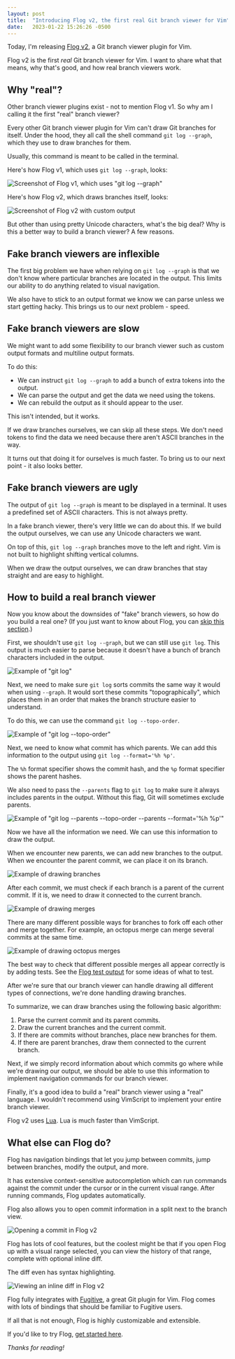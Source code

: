 ```yaml
---
layout: post
title:  "Introducing Flog v2, the first real Git branch viewer for Vim"
date:   2023-01-22 15:26:26 -0500
---
```

Today, I'm releasing [Flog v2](https://github.com/rbong/vim-flog), a Git branch viewer plugin for Vim.

Flog v2 is the first *real* Git branch viewer for Vim. I want to share what that means, why that's good, and how real branch viewers work.

## Why "real"?

Other branch viewer plugins exist - not to mention Flog v1. So why am I calling it the first "real" branch viewer?

Every other Git branch viewer plugin for Vim can't draw Git branches for itself. Under the hood, they all call the shell command `git log --graph`, which they use to draw branches for them.

Usually, this command is meant to be called in the terminal.

Here's how Flog v1, which uses `git log --graph`, looks:

![Screenshot of Flog v1, which uses "git log --graph"](/img/2023-01-22-flog-v1.png)

Here's how Flog v2, which draws branches itself, looks:

![Screenshot of Flog v2 with custom output](/img/2023-01-22-flog-v2.png)

But other than using pretty Unicode characters, what's the big deal? Why is this a better way to build a branch viewer? A few reasons.

## Fake branch viewers are inflexible

The first big problem we have when relying on `git log --graph` is that we don't know where particular branches are located in the output. This limits our ability to do anything related to visual navigation.

We also have to stick to an output format we know we can parse unless we start getting hacky. This brings us to our next problem - speed.

## Fake branch viewers are slow

We might want to add some flexibility to our branch viewer such as custom output formats and multiline output formats.

To do this:

* We can instruct `git log --graph` to add a bunch of extra tokens into the output.
* We can parse the output and get the data we need using the tokens.
* We can rebuild the output as it should appear to the user.

This isn't intended, but it works.

If we draw branches ourselves, we can skip all these steps. We don't need tokens to find the data we need because there aren't ASCII branches in the way.

It turns out that doing it for ourselves is much faster. To bring us to our next point - it also looks better.

## Fake branch viewers are ugly

The output of `git log --graph` is meant to be displayed in a terminal. It uses a predefined set of ASCII characters. This is not always pretty.

In a fake branch viewer, there's very little we can do about this. If we build the output ourselves, we can use any Unicode characters we want.

On top of this, `git log --graph` branches move to the left and right. Vim is not built to highlight shifting vertical columns.

When we draw the output ourselves, we can draw branches that stay straight and are easy to highlight.

## How to build a real branch viewer

Now you know about the downsides of "fake" branch viewers, so how do you build a real one? (If you just want to know about Flog, you can [skip this section](#what-else-can-flog-do).)

First, we shouldn't use `git log --graph`, but we can still use `git log`. This output is much easier to parse because it doesn't have a bunch of branch characters included in the output.

![Example of "git log"](/img/2023-01-22-flog-basic-example.png)

Next, we need to make sure `git log` sorts commits the same way it would when using `--graph`. It would sort these commits "topographically", which places them in an order that makes the branch structure easier to understand.

To do this, we can use the command `git log --topo-order`.

![Example of "git log --topo-order"](/img/2023-01-22-flog-topo-example.png)

Next, we need to know what commit has which parents. We can add this information to the output using `git log --format='%h %p'`.

The `%h` format specifier shows the commit hash, and the `%p` format specifier shows the parent hashes.

We also need to pass the `--parents` flag to `git log` to make sure it always includes parents in the output. Without this flag, Git will sometimes exclude parents.

![Example of "git log --parents --topo-order --parents --format='%h %p'"](/img/2023-01-22-flog-parents-example.png)

Now we have all the information we need. We can use this information to draw the output.

When we encounter new parents, we can add new branches to the output. When we encounter the parent commit, we can place it on its branch.

![Example of drawing branches](/img/2023-01-22-flog-branches-example.png)

After each commit, we must check if each branch is a parent of the current commit. If it is, we need to draw it connected to the current branch.

![Example of drawing merges](/img/2023-01-22-flog-merges-example.png)

There are many different possible ways for branches to fork off each other and merge together. For example, an octopus merge can merge several commits at the same time.

![Example of drawing octopus merges](/img/2023-01-22-flog-octopus-example.png)

The best way to check that different possible merges all appear correctly is by adding tests. See the [Flog test output](https://github.com/rbong/vim-flog/tree/v2.0.0/t/data) for some ideas of what to test.

After we're sure that our branch viewer can handle drawing all different types of connections, we're done handling drawing branches.

To summarize, we can draw branches using the following basic algorithm:

1. Parse the current commit and its parent commits.
2. Draw the current branches and the current commit.
3. If there are commits without branches, place new branches for them.
4. If there are parent branches, draw them connected to the current branch.

Next, if we simply record information about which commits go where while we're drawing our output, we should be able to use this information to implement navigation commands for our branch viewer.

Finally, it's a good idea to build a "real" branch viewer using a "real" language. I wouldn't recommend using VimScript to implement your entire branch viewer.

Flog v2 uses [Lua](https://www.lua.org/). Lua is much faster than VimScript.

## What else can Flog do?

Flog has navigation bindings that let you jump between commits, jump between branches, modify the output, and more.

It has extensive context-sensitive autocompletion which can run commands against the commit under the cursor or in the current visual range. After running commands, Flog updates automatically.

Flog also allows you to open commit information in a split next to the branch view.

![Opening a commit in Flog v2](/img/2023-01-22-flog-view-commit.png)

Flog has lots of cool features, but the coolest might be that if you open Flog up with a visual range selected, you can view the history of that range, complete with optional inline diff.

The diff even has syntax highlighting.

![Viewing an inline diff in Flog v2](/img/2023-01-22-flog-inline-diff.png)

Flog fully integrates with [Fugitive](https://github.com/tpope/vim-fugitive), a great Git plugin for Vim. Flog comes with lots of bindings that should be familiar to Fugitive users.

If all that is not enough, Flog is highly customizable and extensible.

If you'd like to try Flog, [get started here](https://github.com/rbong/vim-flog).

*Thanks for reading!*
